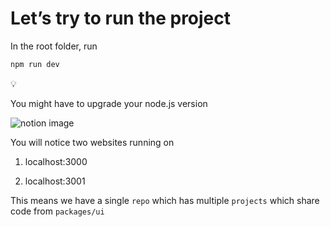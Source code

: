 # Let’s try to run the project

In the root folder, run

```javascript
npm run dev
```

💡

You might have to upgrade your node.js version

![notion image](https://www.notion.so/image/https%3A%2F%2Fprod-files-secure.s3.us-west-2.amazonaws.com%2F085e8ad8-528e-47d7-8922-a23dc4016453%2Fab9d29bd-df80-48ea-9e7e-f3c4b2ca4590%2FScreenshot_2024-03-16_at_1.26.45_PM.jpg?table=block&id=720478c3-18ef-44c0-ba6c-9ea29300a52f&cache=v2)

You will notice two websites running on

1.  localhost:3000

2.  localhost:3001

This means we have a single `repo` which has multiple `projects` which share code from `packages/ui`